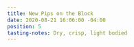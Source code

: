 ```yaml
---
title: New Pips on the Block
date: 2020-08-21 16:06:00 -04:00
position: 5
tasting-notes: Dry, crisp, light bodied
---
```


